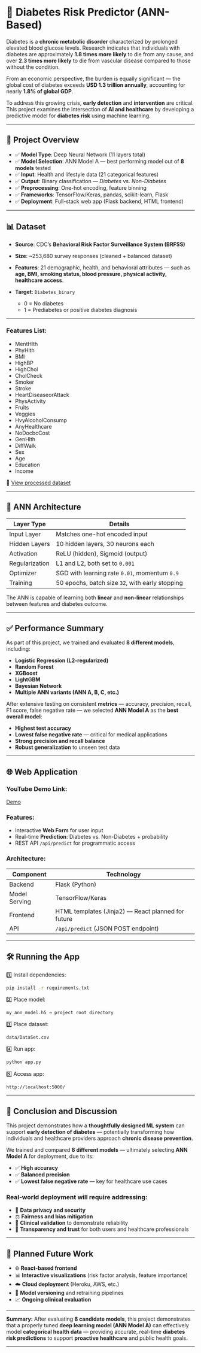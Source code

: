 # 🧠 Diabetes Risk Predictor (ANN-Based)

Diabetes is a **chronic metabolic disorder** characterized by prolonged elevated blood glucose levels.
Research indicates that individuals with diabetes are approximately **1.8 times more likely** to die from any cause, and over **2.3 times more likely** to die from vascular disease compared to those without the condition.

From an economic perspective, the burden is equally significant — the global cost of diabetes exceeds **USD 1.3 trillion annually**, accounting for nearly **1.8% of global GDP**.

To address this growing crisis, **early detection** and **intervention** are critical.
This project examines the intersection of **AI and healthcare** by developing a predictive model for **diabetes risk** using machine learning.

---

## 🚀 Project Overview

* ✅ **Model Type**: Deep Neural Network (11 layers total)
* ✅ **Model Selection**: ANN Model A — best performing model out of **8 models** tested
* ✅ **Input**: Health and lifestyle data (21 categorical features)
* ✅ **Output**: Binary classification — *Diabetes* vs. *Non-Diabetes*
* ✅ **Preprocessing**: One-hot encoding, feature binning
* ✅ **Frameworks**: TensorFlow/Keras, pandas, scikit-learn, Flask
* ✅ **Deployment**: Full-stack web app (Flask backend, HTML frontend)

---

## 📊 Dataset

* **Source**: CDC’s **Behavioral Risk Factor Surveillance System (BRFSS)**
* **Size**: \~253,680 survey responses (cleaned + balanced dataset)
* **Features**: 21 demographic, health, and behavioral attributes — such as **age, BMI, smoking status, blood pressure, physical activity, healthcare access**.
* **Target**: `Diabetes_binary`

  * 0 = No diabetes
  * 1 = Prediabetes or positive diabetes diagnosis

---

### Features List:

* MentHlth
* PhyHlth
* BMI
* HighBP
* HighChol
* CholCheck
* Smoker
* Stroke
* HeartDiseaseorAttack
* PhysActivity
* Fruits
* Veggies
* HvyAlcoholConsump
* AnyHealthcare
* NoDocbcCost
* GenHlth
* DiffWalk
* Sex
* Age
* Education
* Income

📎 [View processed dataset](https://drive.google.com/file/d/1oAdz8yzwIxZaj8vnneNy6L6QCKL9gQ3_/view?usp=sharing)

---

## 🧠 ANN Architecture

| Layer Type     | Details                                         |
| -------------- | ----------------------------------------------- |
| Input Layer    | Matches one-hot encoded input                   |
| Hidden Layers  | 10 hidden layers, 30 neurons each               |
| Activation     | ReLU (hidden), Sigmoid (output)                 |
| Regularization | L1 and L2, both set to `0.001`                  |
| Optimizer      | SGD with learning rate `0.01`, momentum `0.9`   |
| Training       | 50 epochs, batch size `32`, with early stopping |

The ANN is capable of learning both **linear** and **non-linear** relationships between features and diabetes outcome.

---

## ✅ Performance Summary

As part of this project, we trained and evaluated **8 different models**, including:

* **Logistic Regression (L2-regularized)**
* **Random Forest**
* **XGBoost**
* **LightGBM**
* **Bayesian Network**
* **Multiple ANN variants (ANN A, B, C, etc.)**

After extensive testing on consistent **metrics** — accuracy, precision, recall, F1 score, false negative rate — we selected **ANN Model A** as the **best overall model**:

* **Highest test accuracy**
* **Lowest false negative rate** — critical for medical applications
* **Strong precision and recall balance**
* **Robust generalization** to unseen test data

---

## 🌐 Web Application

### YouTube Demo Link:
[Demo](https://youtu.be/8DohmpM_BaU?feature=shared)

### Features:

* Interactive **Web Form** for user input
* Real-time **Prediction**: Diabetes vs. Non-Diabetes + probability
* REST API `/api/predict` for programmatic access

### Architecture:

| Component     | Technology                                         |
| ------------- | -------------------------------------------------- |
| Backend       | Flask (Python)                                     |
| Model Serving | TensorFlow/Keras                                   |
| Frontend      | HTML templates (Jinja2) — React planned for future |
| API           | `/api/predict` (JSON POST endpoint)                |

---

## 🛠️ Running the App

1️⃣ Install dependencies:

```bash
pip install -r requirements.txt
```

2️⃣ Place model:

```
my_ann_model.h5 → project root directory
```

3️⃣ Place dataset:

```
data/DataSet.csv
```

4️⃣ Run app:

```bash
python app.py
```

5️⃣ Access app:

```
http://localhost:5000/
```

---

## 🎯 Conclusion and Discussion

This project demonstrates how a **thoughtfully designed ML system** can support **early detection of diabetes** — potentially transforming how individuals and healthcare providers approach **chronic disease prevention**.

We trained and compared **8 different models** — ultimately selecting **ANN Model A** for deployment, due to its:

* ✅ **High accuracy**
* ✅ **Balanced precision**
* ✅ **Lowest false negative rate** — key for healthcare use cases

### Real-world deployment will require addressing:

* 🔐 **Data privacy and security**
* ⚖️ **Fairness and bias mitigation**
* 🏥 **Clinical validation** to demonstrate reliability
* 🤝 **Transparency and trust** for both users and healthcare professionals

---

## 🚀 Planned Future Work

* 🌐 **React-based frontend**
* 📊 **Interactive visualizations** (risk factor analysis, feature importance)
* ☁️ **Cloud deployment** (Heroku, AWS, etc.)
* 🔄 **Model versioning** and retraining pipelines
* 📈 **Ongoing clinical evaluation**

---

**Summary:**
After evaluating **8 candidate models**, this project demonstrates that a properly tuned **deep learning model (ANN Model A)** can effectively model **categorical health data** — providing accurate, real-time **diabetes risk predictions** to support **proactive healthcare** and public health goals.

---


